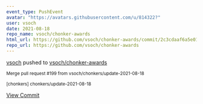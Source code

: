 ```yaml
---
event_type: PushEvent
avatar: "https://avatars.githubusercontent.com/u/814322?"
user: vsoch
date: 2021-08-18
repo_name: vsoch/chonker-awards
html_url: https://github.com/vsoch/chonker-awards/commit/2c3cdaaf6a5e01b8e6105a98f56c7b418c2e343b
repo_url: https://github.com/vsoch/chonker-awards
---
```


<a href='https://github.com/vsoch' target='_blank'>vsoch</a> pushed to <a href='https://github.com/vsoch/chonker-awards' target='_blank'>vsoch/chonker-awards</a>

<small>Merge pull request #199 from vsoch/chonkers/update-2021-08-18

[chonkers] chonkers/update-2021-08-18</small>

<a href='https://github.com/vsoch/chonker-awards/commit/2c3cdaaf6a5e01b8e6105a98f56c7b418c2e343b' target='_blank'>View Commit</a>